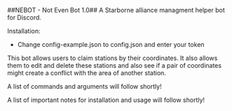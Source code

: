 ##NEBOT - Not Even Bot 1.0##
A Starborne alliance managment helper bot for Discord.

Installation:
- Change config-example.json to config.json and enter your token

This bot allows users to claim stations by their coordinates. It also allows them to edit and delete these stations and also see if a pair of coordinates might create a conflict with the area of another station.

A list of commands and arguments will follow shortly!

A list of important notes for installation and usage will follow shortly!

